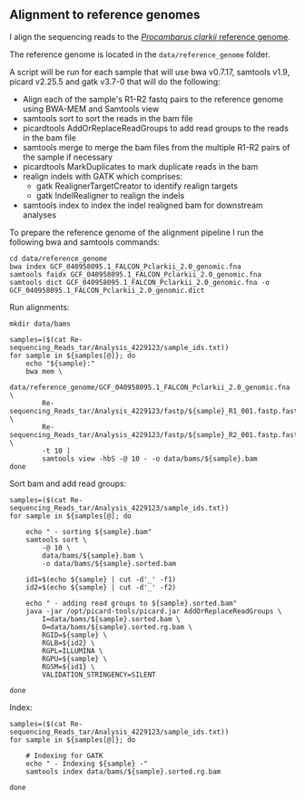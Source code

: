## Alignment to reference genomes

I align the sequencing reads to the [*Procambarus clarkii* reference genome](https://www.ncbi.nlm.nih.gov/datasets/genome/GCF_040958095.1).

The reference genome is located in the `data/reference_genome` folder.

A script will be run for each sample that will use bwa v0.7.17, samtools v1.9, picard v2.25.5 and gatk v3.7-0 that will do the following:

- Align each of the sample's R1-R2 fastq pairs to the reference genome using BWA-MEM and Samtools view
- samtools sort to sort the reads in the bam file
- picardtools AddOrReplaceReadGroups to add read groups to the reads in the bam file
- samtools merge to merge the bam files from the multiple R1-R2 pairs of the sample if necessary
- picardtools MarkDuplicates to mark duplicate reads in the bam
- realign indels with GATK which comprises:
  - gatk RealignerTargetCreator to identify realign targets
  - gatk IndelRealigner to realign the indels
- samtools index to index the indel realigned bam for downstream analyses

To prepare the reference genome of the alignment pipeline I run the following bwa and samtools commands:
```
cd data/reference_genome
bwa index GCF_040958095.1_FALCON_Pclarkii_2.0_genomic.fna
samtools faidx GCF_040958095.1_FALCON_Pclarkii_2.0_genomic.fna
samtools dict GCF_040958095.1_FALCON_Pclarkii_2.0_genomic.fna -o GCF_040958095.1_FALCON_Pclarkii_2.0_genomic.dict
```

Run alignments:
```
mkdir data/bams

samples=($(cat Re-sequencing_Reads_tar/Analysis_4229123/sample_ids.txt))
for sample in ${samples[@]}; do
    echo "${sample}:"
    bwa mem \
        data/reference_genome/GCF_040958095.1_FALCON_Pclarkii_2.0_genomic.fna \
        Re-sequencing_Reads_tar/Analysis_4229123/fastp/${sample}_R1_001.fastp.fastq.gz \
        Re-sequencing_Reads_tar/Analysis_4229123/fastp/${sample}_R2_001.fastp.fastq.gz \
        -t 10 |
        samtools view -hbS -@ 10 - -o data/bams/${sample}.bam
done
```

Sort bam and add read groups:
```
samples=($(cat Re-sequencing_Reads_tar/Analysis_4229123/sample_ids.txt))
for sample in ${samples[@]; do
    
    echo " - sorting ${sample}.bam"
    samtools sort \
        -@ 10 \
        data/bams/${sample}.bam \
        -o data/bams/${sample}.sorted.bam
    
    id1=$(echo ${sample} | cut -d'_' -f1)
    id2=$(echo ${sample} | cut -d'_' -f2)

    echo " - adding read groups to ${sample}.sorted.bam"
    java -jar /opt/picard-tools/picard.jar AddOrReplaceReadGroups \
        I=data/bams/${sample}.sorted.bam \
        O=data/bams/${sample}.sorted.rg.bam \
        RGID=${sample} \
        RGLB=${id2} \
        RGPL=ILLUMINA \
        RGPU=${sample} \
        RGSM=${id1} \
        VALIDATION_STRINGENCY=SILENT

done
```

Index:
```
samples=($(cat Re-sequencing_Reads_tar/Analysis_4229123/sample_ids.txt))
for sample in ${samples[@]}; do

    # Indexing for GATK
    echo " - Indexing ${sample} -"
    samtools index data/bams/${sample}.sorted.rg.bam
    
done
```
